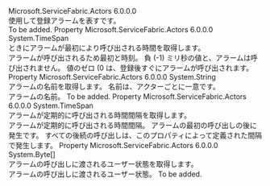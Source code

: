<Type Name="IActorReminder" FullName="Microsoft.ServiceFabric.Actors.Runtime.IActorReminder">
  <TypeSignature Language="C#" Value="public interface IActorReminder" />
  <TypeSignature Language="ILAsm" Value=".class public interface auto ansi abstract IActorReminder" />
  <TypeSignature Language="DocId" Value="T:Microsoft.ServiceFabric.Actors.Runtime.IActorReminder" />
  <TypeSignature Language="VB.NET" Value="Public Interface IActorReminder" />
  <TypeSignature Language="F#" Value="type IActorReminder = interface" />
  <AssemblyInfo>
    <AssemblyName>Microsoft.ServiceFabric.Actors</AssemblyName>
    <AssemblyVersion>6.0.0.0</AssemblyVersion>
  </AssemblyInfo>
  <Interfaces />
  <Docs>
    <summary>
            使用して登録アラームを表す<see cref="M:Microsoft.ServiceFabric.Actors.Runtime.ActorBase.RegisterReminderAsync(System.String,System.Byte[],System.TimeSpan,System.TimeSpan)" />です。
            </summary>
    <remarks>To be added.</remarks>
  </Docs>
  <Members>
    <Member MemberName="DueTime">
      <MemberSignature Language="C#" Value="public TimeSpan DueTime { get; }" />
      <MemberSignature Language="ILAsm" Value=".property instance valuetype System.TimeSpan DueTime" />
      <MemberSignature Language="DocId" Value="P:Microsoft.ServiceFabric.Actors.Runtime.IActorReminder.DueTime" />
      <MemberSignature Language="VB.NET" Value="Public ReadOnly Property DueTime As TimeSpan" />
      <MemberSignature Language="F#" Value="member this.DueTime : TimeSpan" Usage="Microsoft.ServiceFabric.Actors.Runtime.IActorReminder.DueTime" />
      <MemberType>Property</MemberType>
      <AssemblyInfo>
        <AssemblyName>Microsoft.ServiceFabric.Actors</AssemblyName>
        <AssemblyVersion>6.0.0.0</AssemblyVersion>
      </AssemblyInfo>
      <ReturnValue>
        <ReturnType>System.TimeSpan</ReturnType>
      </ReturnValue>
      <Docs>
        <summary>
            ときにアラームが最初により呼び出される時間を取得します。
            </summary>
        <value>アラームが呼び出されるため最初と時刻。</value>
        <remarks>
            負 (-1) ミリ秒の値と、アラームは呼び出されません。 値のゼロ (0 は、登録後すぐにアラームが呼び出されます。
            </remarks>
      </Docs>
    </Member>
    <Member MemberName="Name">
      <MemberSignature Language="C#" Value="public string Name { get; }" />
      <MemberSignature Language="ILAsm" Value=".property instance string Name" />
      <MemberSignature Language="DocId" Value="P:Microsoft.ServiceFabric.Actors.Runtime.IActorReminder.Name" />
      <MemberSignature Language="VB.NET" Value="Public ReadOnly Property Name As String" />
      <MemberSignature Language="F#" Value="member this.Name : string" Usage="Microsoft.ServiceFabric.Actors.Runtime.IActorReminder.Name" />
      <MemberType>Property</MemberType>
      <AssemblyInfo>
        <AssemblyName>Microsoft.ServiceFabric.Actors</AssemblyName>
        <AssemblyVersion>6.0.0.0</AssemblyVersion>
      </AssemblyInfo>
      <ReturnValue>
        <ReturnType>System.String</ReturnType>
      </ReturnValue>
      <Docs>
        <summary>
            アラームの名前を取得します。 名前は、アクターごとに一意です。
            </summary>
        <value>アラームの名前。</value>
        <remarks>To be added.</remarks>
      </Docs>
    </Member>
    <Member MemberName="Period">
      <MemberSignature Language="C#" Value="public TimeSpan Period { get; }" />
      <MemberSignature Language="ILAsm" Value=".property instance valuetype System.TimeSpan Period" />
      <MemberSignature Language="DocId" Value="P:Microsoft.ServiceFabric.Actors.Runtime.IActorReminder.Period" />
      <MemberSignature Language="VB.NET" Value="Public ReadOnly Property Period As TimeSpan" />
      <MemberSignature Language="F#" Value="member this.Period : TimeSpan" Usage="Microsoft.ServiceFabric.Actors.Runtime.IActorReminder.Period" />
      <MemberType>Property</MemberType>
      <AssemblyInfo>
        <AssemblyName>Microsoft.ServiceFabric.Actors</AssemblyName>
        <AssemblyVersion>6.0.0.0</AssemblyVersion>
      </AssemblyInfo>
      <ReturnValue>
        <ReturnType>System.TimeSpan</ReturnType>
      </ReturnValue>
      <Docs>
        <summary>
            アラームが定期的に呼び出される時間間隔を取得します。
            </summary>
        <value>アラームが定期的に呼び出される時間間隔。</value>
        <remarks>
            アラームの最初の呼び出しの後に発生<see cref="P:Microsoft.ServiceFabric.Actors.Runtime.IActorReminder.DueTime" />です。 すべての後続の呼び出しは、このプロパティによって定義された間隔で発生します。
            </remarks>
      </Docs>
    </Member>
    <Member MemberName="State">
      <MemberSignature Language="C#" Value="public byte[] State { get; }" />
      <MemberSignature Language="ILAsm" Value=".property instance unsigned int8[] State" />
      <MemberSignature Language="DocId" Value="P:Microsoft.ServiceFabric.Actors.Runtime.IActorReminder.State" />
      <MemberSignature Language="VB.NET" Value="Public ReadOnly Property State As Byte()" />
      <MemberSignature Language="F#" Value="member this.State : byte[]" Usage="Microsoft.ServiceFabric.Actors.Runtime.IActorReminder.State" />
      <MemberType>Property</MemberType>
      <AssemblyInfo>
        <AssemblyName>Microsoft.ServiceFabric.Actors</AssemblyName>
        <AssemblyVersion>6.0.0.0</AssemblyVersion>
      </AssemblyInfo>
      <ReturnValue>
        <ReturnType>System.Byte[]</ReturnType>
      </ReturnValue>
      <Docs>
        <summary>
            アラームの呼び出しに渡されるユーザー状態を取得します。
            </summary>
        <value>アラームの呼び出しに渡されるユーザー状態。</value>
        <remarks>To be added.</remarks>
      </Docs>
    </Member>
  </Members>
</Type>